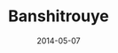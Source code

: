 ---
layout: post
title: "Banshitrouye"
date: 2014-05-07
categories: [Masuda]
image: http://www.pokepedia.fr/images/9/90/Banshitrouye-XY.png
caught: Banshitrouye
location: Route 7
level: oeuf
version: X
---